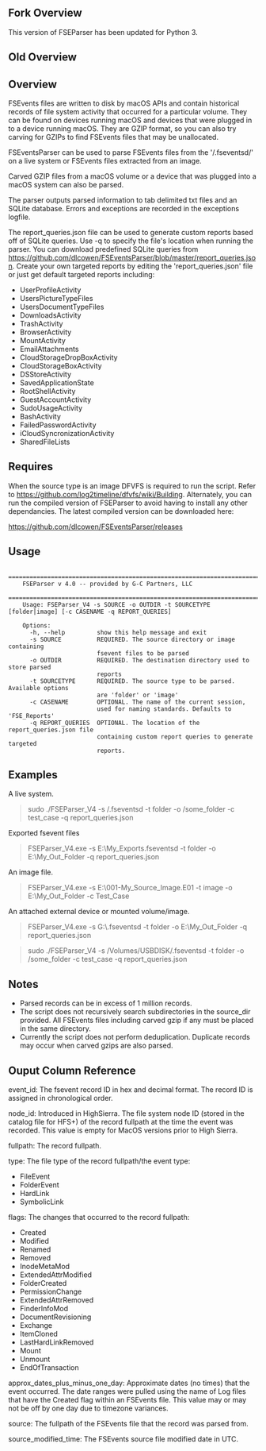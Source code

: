 ## Fork Overview

This version of FSEParser has been updated for Python 3.

## Old Overview

Overview
---------------------

FSEvents files are written to disk by macOS APIs and contain historical records of file system activity that occurred for a particular volume. 
They can be found on devices running macOS and devices that were plugged in to a device running macOS. They are GZIP format, so you can also try carving for GZIPs to find FSEvents files that may be unallocated.

FSEventsParser can be used to parse FSEvents files from the '/.fseventsd/' on a live system or FSEvents files extracted from an image. 

Carved GZIP files from a macOS volume or a device that was plugged into a macOS system can also be parsed.

The parser outputs parsed information to tab delimited txt files and an SQLite database. Errors and exceptions are recorded in the exceptions logfile.

The report_queries.json file can be used to generate custom reports based off of SQLite queries. Use -q to specify the file's location when running the parser. 
You can download predefined SQLite queries from https://github.com/dlcowen/FSEventsParser/blob/master/report_queries.json.
Create your own targeted reports by editing the 'report_queries.json' file or just get default targeted reports including:
- UserProfileActivity
- UsersPictureTypeFiles
- UsersDocumentTypeFiles
- DownloadsActivity
- TrashActivity
- BrowserActivity
- MountActivity
- EmailAttachments
- CloudStorageDropBoxActivity
- CloudStorageBoxActivity
- DSStoreActivity
- SavedApplicationState
- RootShellActivity
- GuestAccountActivity
- SudoUsageActivity
- BashActivity
- FailedPasswordActivity
- iCloudSyncronizationActivity
- SharedFileLists

Requires
---------------------
When the source type is an image DFVFS is required to run the script. Refer to https://github.com/log2timeline/dfvfs/wiki/Building.
Alternately, you can run the compiled version of FSEParser to avoid having to install any other dependancies. The latest compiled version can be downloaded here:

https://github.com/dlcowen/FSEventsParser/releases

Usage
---------------------
        ==========================================================================
        FSEParser v 4.0 -- provided by G-C Partners, LLC
        ==========================================================================
        Usage: FSEParser_V4 -s SOURCE -o OUTDIR -t SOURCETYPE [folder|image] [-c CASENAME -q REPORT_QUERIES]

        Options:
          -h, --help         show this help message and exit
          -s SOURCE          REQUIRED. The source directory or image containing
                             fsevent files to be parsed
          -o OUTDIR          REQUIRED. The destination directory used to store parsed
                             reports
          -t SOURCETYPE      REQUIRED. The source type to be parsed. Available options
                             are 'folder' or 'image'
          -c CASENAME        OPTIONAL. The name of the current session,
                             used for naming standards. Defaults to 'FSE_Reports'
          -q REPORT_QUERIES  OPTIONAL. The location of the report_queries.json file
                             containing custom report queries to generate targeted
                             reports.

                             
Examples
---------------------
A live system.
> sudo ./FSEParser_V4 -s /.fseventsd -t folder -o /some_folder -c test_case -q report_queries.json

Exported fsevent files
> FSEParser_V4.exe -s E:\My_Exports\.fseventsd -t folder -o E:\My_Out_Folder -q report_queries.json

An image file.
> FSEParser_V4.exe -s E:\001-My_Source_Image.E01 -t image -o E:\My_Out_Folder -c Test_Case 

An attached external device or mounted volume/image.
> FSEParser_V4.exe -s G:\\.fseventsd -t folder -o E:\My_Out_Folder -q report_queries.json

> sudo ./FSEParser_V4 -s /Volumes/USBDISK/.fseventsd -t folder -o /some_folder -c test_case -q report_queries.json

Notes
----------------------
- Parsed records can be in excess of 1 million records.
- The script does not recursively search subdirectories in the source_dir provided. All FSEvents files including carved gzip if any must be placed in the same directory.
- Currently the script does not perform deduplication. Duplicate records may occur when carved gzips are also parsed.


Ouput Column Reference
-----------------------

event_id: The fsevent record ID in hex and decimal format. The record ID is assigned in chronological order.

node_id: Introduced in HighSierra. The file system node ID (stored in the catalog file for HFS+) of the record fullpath at the time the event was recorded. This value is empty for MacOS versions prior to High Sierra.

fullpath: The record fullpath.

type: The file type of the record fullpath/the event type:
- FileEvent
- FolderEvent
- HardLink
- SymbolicLink

flags: The changes that occurred to the record fullpath:
- Created
- Modified
- Renamed
- Removed
- InodeMetaMod
- ExtendedAttrModified
- FolderCreated
- PermissionChange
- ExtendedAttrRemoved
- FinderInfoMod
- DocumentRevisioning
- Exchange
- ItemCloned
- LastHardLinkRemoved
- Mount
- Unmount
- EndOfTransaction

approx_dates_plus_minus_one_day: Approximate dates (no times) that the event occurred. The date ranges were pulled using the name of Log files that have the Created flag within an FSEvents file. This value may or may not be off by one day due to timezone variances.

source: The fullpath of the FSEvents file that the record was parsed from.

source_modified_time: The FSEvents source file modified date in UTC.

